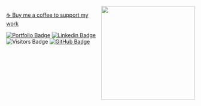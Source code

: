 <img src="https://media1.giphy.com/media/ZDTbix65Me1YDNLDF3/giphy.gif?cid=790b76117525cb2372e1afedd54b3d71d68ea4159848ec5b&rid=giphy.gif&ct=ts" align="right" width="250" />

[☕ Buy me a coffee to support my work](https://ko-fi.com/thomasglopes)

[![Portfolio Badge](https://img.shields.io/badge/-Portfolio-a783c6?style=for-the-badge&logo=Svelte&logoColor=white&link=https://www.linkedin.com/in/thomas-gl)](https://www.thomasglopes.com/)
[![Linkedin Badge](https://img.shields.io/badge/-LinkedIn-a783c6?style=for-the-badge&logo=Linkedin&logoColor=white&link=https://www.linkedin.com/in/thomas-gl)](https://www.linkedin.com/in/thomas-gl)
![Visitors Badge](https://komarev.com/ghpvc/?username=tglide&label=Visitors&style=for-the-badge&color=6cb288)
[![GitHub Badge](https://img.shields.io/github/followers/TGlide?label=follow&style=for-the-badge&color=6cb288)](https://github.com/TGlide)
